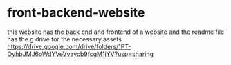 # front-backend-website
this website has the back end and frontend of a website and the readme file has the g drive for the necessary assets 
https://drive.google.com/drive/folders/1PT-OyhbJMJ6oWdYVeVvaycb9fcgM1jYV?usp=sharing
